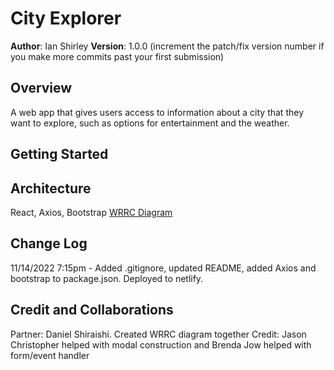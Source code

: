 # City Explorer

**Author**: Ian Shirley
**Version**: 1.0.0 (increment the patch/fix version number if you make more commits past your first submission)

## Overview
A web app that gives users access to information about a city that they want to explore, such as options for entertainment and the weather.

## Getting Started
<!-- What are the steps that a user must take in order to build this app on their own machine and get it running? -->

## Architecture
React, Axios, Bootstrap
[WRRC Diagram](./src/Screenshot%202022-11-14%20at%202.41.58%20PM.png)

## Change Log
<!-- Use this area to document the iterative changes made to your application as each feature is successfully implemented. Use time stamps. Here's an example:

01-01-2001 4:59pm - Application now has a fully-functional express server, with a GET route for the location resource. -->
11/14/2022 7:15pm - Added .gitignore, updated README, added Axios and bootstrap to package.json. Deployed to netlify.

## Credit and Collaborations
Partner: Daniel Shiraishi. Created WRRC diagram together
Credit: Jason Christopher helped with modal construction and Brenda Jow helped with form/event handler